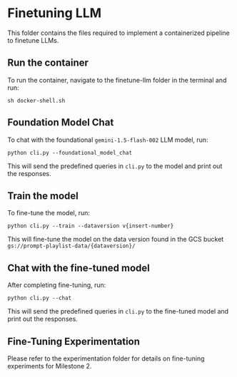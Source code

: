 # Finetuning LLM

This folder contains the files required to implement a containerized pipeline to finetune LLMs.

## Run the container
To run the container, navigate to the finetune-llm folder in the terminal and run:

`sh docker-shell.sh`


## Foundation Model Chat
To chat with the foundational `gemini-1.5-flash-002` LLM model, run:

`python cli.py --foundational_model_chat`

This will send the predefined queries in `cli.py` to the model and print out the responses.

## Train the model
To fine-tune the model, run:

`python cli.py --train --dataversion v{insert-number}`

This will fine-tune the model on the data version found in the GCS bucket `gs://prompt-playlist-data/{dataversion}/`

## Chat with the fine-tuned model
After completing fine-tuning, run:

`python cli.py --chat`

This will send the predefined queries in `cli.py` to the fine-tuned model and print out the responses.

## Fine-Tuning Experimentation
Please refer to the experimentation folder for details on fine-tuning experiments for Milestone 2.